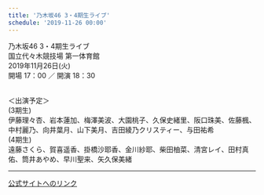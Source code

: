 ```yaml
---
title: '乃木坂46 3・4期生ライブ'
schedule: '2019-11-26 00:00'
---
```


<div id="detailBody"> <p>  乃木坂46 3・4期生ライブ  <br/>  国立代々木競技場 第一体育館  <br/>  2019年11月26日(火)  <br/>  開場 17：00 ／ 開演 18：30 </p> <p>  <br/>  ＜出演予定＞  <br/>  (3期生)  <br/>  伊藤理々杏、岩本蓮加、梅澤美波、大園桃子、久保史緒里、阪口珠美、佐藤楓、中村麗乃、向井葉月、山下美月、吉田綾乃クリスティー、与田祐希  <br/>  (4期生)  <br/>  遠藤さくら、賀喜遥香、掛橋沙耶香、金川紗耶、柴田柚菜、清宮レイ、田村真佑、筒井あやめ、早川聖来、矢久保美緒 </p></div>

---
[公式サイトへのリンク]('http://www.nogizaka46.com/schedule/2019/11/053318.php?member=mio-yakubo&category=&monthly=201911')